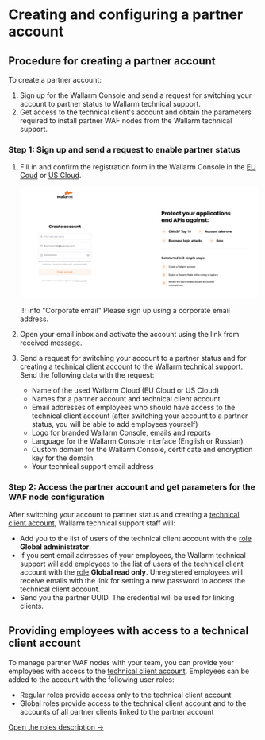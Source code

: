 # Creating and configuring a partner account

## Procedure for creating a partner account

To create a partner account:

1. Sign up for the Wallarm Console and send a request for switching your account to partner status to Wallarm technical support.
2. Get access to the technical client's account and obtain the parameters required to install partner WAF nodes from the Wallarm technical support.

### Step 1: Sign up and send a request to enable partner status

1. Fill in and confirm the registration form in the Wallarm Console in the [EU Coud](https://my.wallarm.com/signup) or [US Cloud](https://us1.my.wallarm.com/signup).

    ![!Registration form](../images/signup-en.png)

    !!! info "Corporate email"
        Please sign up using a corporate email address.
2. Open your email inbox and activate the account using the link from received message.
3. Send a request for switching your account to a partner status and for creating a [technical client account](overview.md#partner-account-components) to the [Wallarm technical support](mailto:support@wallarm.com). Send the following data with the request:
    * Name of the used Wallarm Cloud (EU Cloud or US Cloud)
    * Names for a partner account and technical client account
    * Email addresses of employees who should have access to the technical client account (after switching your account to a partner status, you will be able to add employees yourself)
    * Logo for branded Wallarm Console, emails and reports
    * Language for the Wallarm Console interface (English or Russian)
    * Custom domain for the Wallarm Console, certificate and encryption key for the domain
    * Your technical support email address

### Step 2: Access the partner account and get parameters for the WAF node configuration

After switching your account to partner status and creating a [technical client account](overview.md#partner-account-components), Wallarm technical support staff will:

* Add you to the list of users of the technical client account with the [role](../user-guides/settings/users.md) **Global administrator**.
* If you sent email adrresses of your employees, the Wallarm technical support will add employees to the list of users of the technical client account with the [role](../user-guides/settings/users.md) **Global read only**. Unregistered employees will receive emails with the link for setting a new password to access the technical client account.
* Send you the partner UUID. The credential will be used for linking clients.

## Providing employees with access to a technical client account

To manage partner WAF nodes with your team, you can provide your employees with access to the [technical client account](overview.md#partner-account-components). Employees can be added to the account with the following user roles:

* Regular roles provide access only to the technical client account
* Global roles provide access to the technical client account and to the accounts of all partner clients linked to the partner account

[Open the roles description →](../user-guides/settings/users.md)
